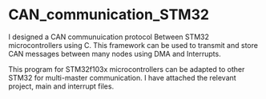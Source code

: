 # CAN_communication_STM32

I designed a CAN communuication protocol Between STM32 microcontrollers using C. This framework can be used to transmit and store CAN messages between many nodes using DMA and Interrupts.

This program for STM32f103x microcontrollers can be adapted to other STM32 for multi-master communication. I have attached the relevant project, main and interrupt files.
